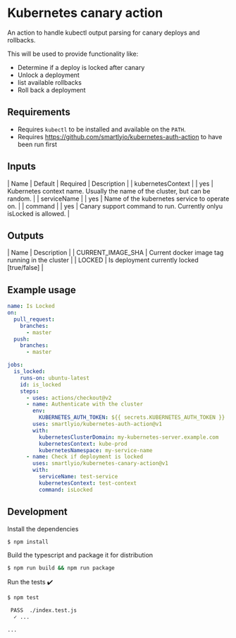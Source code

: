 # Kubernetes canary action

An action to handle kubectl output parsing for canary deploys and rollbacks.

This will be used to provide functionality like:
- Determine if a deploy is locked after canary
- Unlock a deployment
- list available rollbacks
- Roll back a deployment

## Requirements

- Requires `kubectl` to be installed and available on the `PATH`.
- Requires https://github.com/smartlyio/kubernetes-auth-action to have been run first

## Inputs

| Name | Default | Required | Description |
| kubernetesContext | | yes | Kubernetes context name. Usually the name of the cluster, but can be random. |
| serviceName | | yes | Name of the kubernetes service to operate on. |
| command | | yes | Canary support command to run. Currently onlyu isLocked is allowed. |

## Outputs

| Name | Description |
| CURRENT_IMAGE_SHA | Current docker image tag running in the cluster |
| LOCKED | Is deployment currently locked [true/false] |

## Example usage

```yaml
name: Is Locked
on:
  pull_request:
    branches:
      - master
  push:
    branches:
      - master

jobs:
  is_locked:
    runs-on: ubuntu-latest
    id: is_locked
    steps:
      - uses: actions/checkout@v2
      - name: Authenticate with the cluster
        env:
          KUBERNETES_AUTH_TOKEN: ${{ secrets.KUBERNETES_AUTH_TOKEN }}
        uses: smartlyio/kubernetes-auth-action@v1
        with:
          kubernetesClusterDomain: my-kubernetes-server.example.com
          kubernetesContext: kube-prod
          kubernetesNamespace: my-service-name
      - name: Check if deployment is locked
        uses: smartlyio/kubernetes-canary-action@v1
        with: 
          serviceName: test-service
          kubernetesContext: test-context
          command: isLocked
```

## Development

Install the dependencies  
```bash
$ npm install
```

Build the typescript and package it for distribution
```bash
$ npm run build && npm run package
```

Run the tests :heavy_check_mark:  
```bash
$ npm test

 PASS  ./index.test.js
  ✓ ...

...
```
